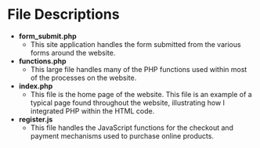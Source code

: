 # File Descriptions
* <b>form_submit.php</b>
  * This site application handles the form submitted from the various forms around the website.
* <b>functions.php</b>
  * This large file handles many of the PHP functions used within most of the processes on the website.
* <b>index.php</b>
  * This file is the home page of the website.  This file is an example of a typical page found throughout the website, illustrating how I integrated PHP within the HTML code.
* <b>register.js</b>
  * This file handles the JavaScript functions for the checkout and payment mechanisms used to purchase online products.

